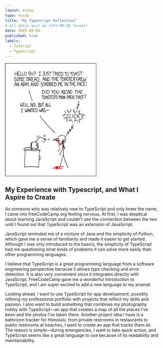 ```yaml
---
layout: essay
type: essay
title: "My Typescript Reflection"
# All dates must be YYYY-MM-DD format!
date: 2025-09-04
published: true
labels:
  - Tutorial
  - Typescript 
---
```


<img width="300px" class="rounded float-start pe-4" src="../img/smart-questions/rtfm.png">

## My Experience with Typescript, and What I Aspire to Create

As someone who was relatively new to TypeScript and only knew the name, I came into freeCodeCamp.org feeling nervous.
At first, I was skeptical about learning JavaScript and couldn’t see the connection between the two until I found out that TypeScript was an extension of JavaScript.

JavaScript reminded me of a mixture of Java and the simplicity of Python, which gave me a sense of familiarity and made it easier to get started.
Although I was only introduced to the basics, the simplicity of TypeScript had me questioning what kinds of problems it can solve more easily than other programming languages.

I believe that TypeScript is a great programming language from a software engineering perspective because it allows type checking and error detection.
It is also very convenient since it integrates directly with JavaScript. FreeCodeCamp gave me a wonderful introduction to TypeScript, and I am super excited to add a new language to my arsenal.

Looking ahead, I want to use TypeScript for app development, possibly refining my professional portfolio with projects that reflect my skills and passion.
I also want to build something that combines my photography hobby with TypeScript—an app that creates a map of all the places I’ve been and the photos I’ve taken there.
Another project idea I have is a bathroom tracker for Honolulu: from private restrooms in restaurants to public restrooms at beaches, I want to create an app that tracks them all.
The reason is simple—during emergencies, I want to take quick action, and TypeScript seems like a great language to use because of its readability and maintainability.

